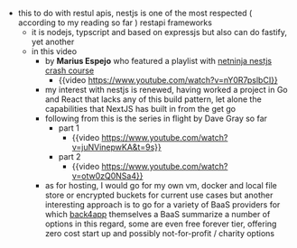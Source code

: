 - this to do with restul apis, nestjs is one of the most respected ( according to my reading so far ) restapi frameworks
	- it is nodejs, typscript and based on expressjs but also can do fastify, yet another
	- in this video
		- by **Marius Espejo** who featured a playlist with [netninja nestjs crash course](https://www.youtube.com/watch?v=pcX97ZrTE6M&list=PL4cUxeGkcC9g8YFseGdkyj9RH9kVs_cMr)
			- {{video https://www.youtube.com/watch?v=nY0R7pslbCI}}
		- my interest with nestjs is renewed, having worked a project in Go and React that lacks any of this build pattern, let alone the capabilities that NextJS has built in from the get go
		- following from this is the series in flight by Dave Gray so far
			- part 1
				- {{video https://www.youtube.com/watch?v=juNVinepwKA&t=9s}}
			- part 2
				- {{video https://www.youtube.com/watch?v=otw0zQ0NSa4}}
		- as for hosting, I would go for my own vm, docker and local file store or encrypted buckets for current use cases but another interesting approach is to go for a variety of BaaS providers for which [back4app](https://blog.back4app.com/nest-js-hosting-providers/) themselves a BaaS summarize a number of options in this regard, some are even free forever tier, offering zero cost start up and possibly not-for-profit / charity options